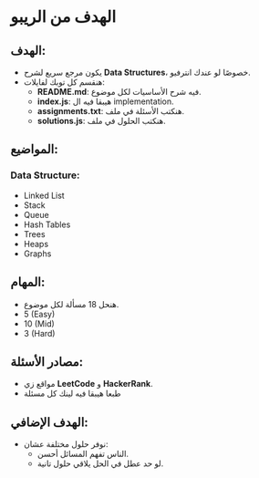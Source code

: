 # الهدف من الريبو

## الهدف:

- يكون مرجع سريع لشرح **Data Structures**، خصوصًا لو عندك انترفيو.
- هنقسم كل توبك لفايلات:
  - **README.md**: فيه شرح الأساسيات لكل موضوع.
  - **index.js**: هيبقا فيه ال implementation. 
  - **assignments.txt**: هنكتب الأسئلة في ملف.
  - **solutions.js**: هنكتب الحلول في ملف.

## المواضيع:

### Data Structure:

- Linked List
- Stack
- Queue
- Hash Tables
- Trees
- Heaps
- Graphs

## المهام:

- هنحل 18 مسألة لكل موضوع.
- 5 (Easy)
- 10 (Mid)
- 3 (Hard)

## مصادر الأسئلة:

- مواقع زي **LeetCode** و **HackerRank**.
- طبعا هيبقا فيه لينك كل مسئلة

## الهدف الإضافي:

- نوفر حلول مختلفة عشان:
  - الناس تفهم المسائل أحسن.
  - لو حد عطل في الحل يلاقي حلول تانية.
